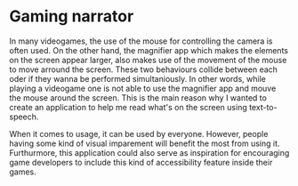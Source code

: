 # Gaming narrator

In many videogames, the use of the mouse for controlling the camera is often used. On the other hand, the magnifier app which makes the elements on the screen appear larger, also makes use of the movement of the mouse to move arround the screen. These two behaviours collide between each oder if they wanna be performed simultaniously. In other words, while playing a videogame one is not able to use the magnifier app and mouve the mouse around the screen. 
This is the main reason why I wanted to create an application to help me read what's on the screen using text-to-speech.

When it comes to usage, it can be used by everyone. However, people having some kind of visual imparement will benefit the most from using it. Furthurmore, this application could also serve as inspiration for encouraging game developers to include this kind of accessibility feature inside their games. 
